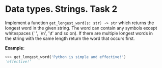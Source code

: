 # Data types. Strings. Task 2

Implement a function `get_longest_word(s: str) -> str` which returns the longest word in the given string. The word can contain any symbols except whitespaces (' ', '\n', '\t' and so on). If there are multiple longest words in the string with the same length return the word that occurs first.

__Example:__

```python
>>> get_longest_word('Python is simple and effective!')
'effective!'
```
